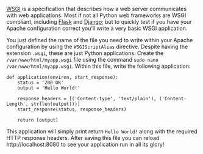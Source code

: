 [WSGI](http://wsgi.readthedocs.io/en/latest/) is a specification that describes how a web server communicates with web applications.
 Most if not all Python web frameworks are WSGI compliant, including [Flask](http://flask.pocoo.org/docs/0.10/deploying/mod_wsgi/) and [Django](https://docs.djangoproject.com/en/1.8/howto/deployment/wsgi/); but to quickly test if you have your Apache configuration correct you’ll write a very basic WSGI application.

You just defined the name of the file you need to write within your Apache configuration by using the `WSGIScriptAlias` directive. Despite having the extension `.wsgi`, these are just Python applications.
 Create the `/var/www/html/myapp.wsgi` file using the command `sudo nano /var/www/html/myapp.wsgi`. Within this file, write the following application:
```
def application(environ, start_response):
    status = '200 OK'
    output = 'Hello World!'

    response_headers = [('Content-type', 'text/plain'), ('Content-Length', str(len(output)))]
    start_response(status, response_headers)

    return [output]
```
This application will simply print return `Hello World!`
along with the required HTTP response headers. After saving this file you can reload http://localhost:8080 to see your application run in all its glory!
